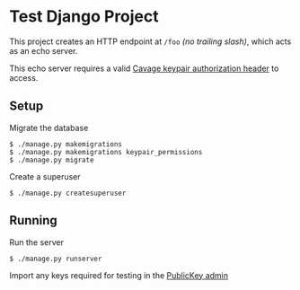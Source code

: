 # Test Django Project

This project creates an HTTP endpoint at `/foo` _(no trailing slash)_, which acts as an echo server.

This echo server requires a valid [Cavage keypair authorization header](https://tools.ietf.org/html/draft-cavage-http-signatures-12#appendix-E.2) to access.

## Setup

Migrate the database

```
$ ./manage.py makemigrations
$ ./manage.py makemigrations keypair_permissions
$ ./manage.py migrate
```

Create a superuser

```
$ ./manage.py createsuperuser
```

## Running

Run the server
```
$ ./manage.py runserver
```

Import any keys required for testing in the [PublicKey admin](http://127.0.0.1:8000/admin/keypair_permissions/publickey/)

